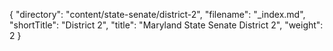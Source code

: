 {
  "directory": "content/state-senate/district-2",
  "filename": "_index.md",
  "shortTitle": "District 2",
  "title": "Maryland State Senate District 2",
  "weight": 2
}
